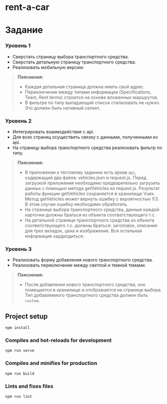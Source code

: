 # rent-a-car
# Задание


### Уровень 1
+ Сверстать страницу выбора транспортного средства.
+ Сверстать детальную страницу транспортного средства.
+ Реализовать мобильную версию

>**Пояснения:**
>
>- Каждая детальная страница должна иметь свой адрес.
>- Переключение между типами информации (Specifications, Team, Rent terms) строится на основе вложенных маршрутов.
>- В фильтре по типу выпадающий список стилизовать не нужно. Это должен быть нативный селект.

### Уровень 2
+ Интегрировать взаимодействие с api. 
+ Для всех страниц осуществить связку с данными, полученными из api.
+ На страницу выбора транспортного средства реализовать фильтр по типу.

>**Пояснения:**
>
>- В приложении к тестовому заданию есть архив `api`, содержащий два файла: vehicles.json и request.js. Перед загрузкой приложения необходимо предварительно загрузить данных с помощью метода getVehicles из request.js. Результат работы функции getVehicles сохраняется в хранилище Vuex. Метод getVehicles может вернуть ошибку с вероятностью 1/3. В этом случае ошибку необходимо обработать.
>- На странице выбора транспортного средства, данные каждой карточки должны браться из объекта соответствующего т.с.
>- На детальной странице транспортного средства из объекта соответствующего т.с. должны браться: заголовок, описания для трех вкладок, цена и изображение. Вся остальная информация хардкодиться.

### Уровень 3
+ Реализовать форму добавления нового транспортного средства.
+ Реализовать переключение между светлой и темной темами.

>**Пояснения:**
>
>- После добавления нового транспортного средства, оно помещается в хранилище и отображается на странице выбора. Тип добавляемого транспортного средства должен быть `custom`.

## Project setup
```
npm install
```

### Compiles and hot-reloads for development
```
npm run serve
```

### Compiles and minifies for production
```
npm run build
```

### Lints and fixes files
```
npm run lint
```
